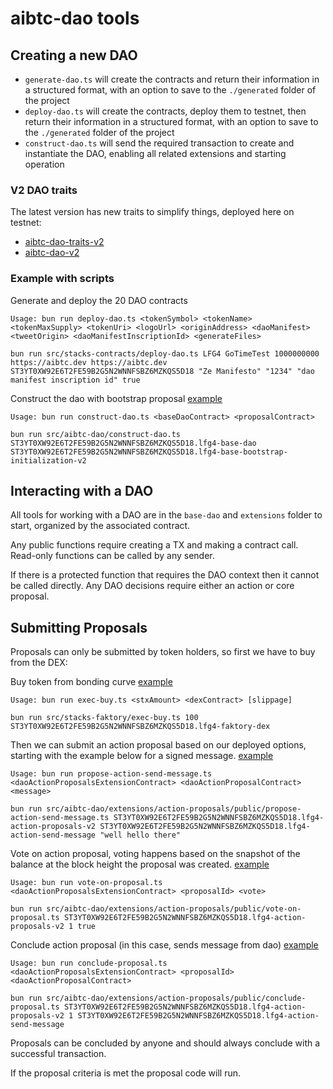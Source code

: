 # aibtc-dao tools

## Creating a new DAO

- `generate-dao.ts` will create the contracts and return their information in a structured format, with an option to save to the `./generated` folder of the project
- `deploy-dao.ts` will create the contracts, deploy them to testnet, then return their information in a structured format, with an option to save to the `./generated` folder of the project
- `construct-dao.ts` will send the required transaction to create and instantiate the DAO, enabling all related extensions and starting operation

### V2 DAO traits

The latest version has new traits to simplify things, deployed here on testnet:

- [aibtc-dao-traits-v2](https://explorer.hiro.so/txid/ST3YT0XW92E6T2FE59B2G5N2WNNFSBZ6MZKQS5D18.aibtc-dao-traits-v2?chain=testnet)
- [aibtc-dao-v2](https://explorer.hiro.so/txid/ST3YT0XW92E6T2FE59B2G5N2WNNFSBZ6MZKQS5D18.aibtc-dao-v2?chain=testnet)

### Example with scripts

Generate and deploy the 20 DAO contracts

```
Usage: bun run deploy-dao.ts <tokenSymbol> <tokenName> <tokenMaxSupply> <tokenUri> <logoUrl> <originAddress> <daoManifest> <tweetOrigin> <daoManifestInscriptionId> <generateFiles>

bun run src/stacks-contracts/deploy-dao.ts LFG4 GoTimeTest 1000000000 https://aibtc.dev https://aibtc.dev ST3YT0XW92E6T2FE59B2G5N2WNNFSBZ6MZKQS5D18 "Ze Manifesto" "1234" "dao manifest inscription id" true
```

Construct the dao with bootstrap proposal
[example](https://explorer.hiro.so/txid/0x9467fbb7c1ce5dfdaef9ac99e35a8f4ab10c82e56dd527911b46f484817ef67c?chain=testnet)

```
Usage: bun run construct-dao.ts <baseDaoContract> <proposalContract>

bun run src/aibtc-dao/construct-dao.ts ST3YT0XW92E6T2FE59B2G5N2WNNFSBZ6MZKQS5D18.lfg4-base-dao ST3YT0XW92E6T2FE59B2G5N2WNNFSBZ6MZKQS5D18.lfg4-base-bootstrap-initialization-v2
```

## Interacting with a DAO

All tools for working with a DAO are in the `base-dao` and `extensions` folder to start, organized by the associated contract.

Any public functions require creating a TX and making a contract call. Read-only functions can be called by any sender.

If there is a protected function that requires the DAO context then it cannot be called directly. Any DAO decisions require either an action or core proposal.

## Submitting Proposals

Proposals can only be submitted by token holders, so first we have to buy from the DEX:

Buy token from bonding curve
[example](https://explorer.hiro.so/txid/0x994906d2202d1f65df270df43e9564b8bdd12b953565d3fcb92ba853e9813bc4?chain=testnet)

```
Usage: bun run exec-buy.ts <stxAmount> <dexContract> [slippage]

bun run src/stacks-faktory/exec-buy.ts 100 ST3YT0XW92E6T2FE59B2G5N2WNNFSBZ6MZKQS5D18.lfg4-faktory-dex
```

Then we can submit an action proposal based on our deployed options, starting with the example below for a signed message.
[example](https://explorer.hiro.so/txid/0xd32f91ecaf6336a9318da69e06e0ee14f0a8787722334a89e5f9fdc43c31815a?chain=testnet)

```
Usage: bun run propose-action-send-message.ts <daoActionProposalsExtensionContract> <daoActionProposalContract> <message>

bun run src/aibtc-dao/extensions/action-proposals/public/propose-action-send-message.ts ST3YT0XW92E6T2FE59B2G5N2WNNFSBZ6MZKQS5D18.lfg4-action-proposals-v2 ST3YT0XW92E6T2FE59B2G5N2WNNFSBZ6MZKQS5D18.lfg4-action-send-message "well hello there"
```

Vote on action proposal, voting happens based on the snapshot of the balance at the block height the proposal was created.
[example](https://explorer.hiro.so/txid/0xa8ab22b1f74ff3d709de4c930b512b56c32fd6592adebfc2960aca292048ae0a?chain=testnet)

```
Usage: bun run vote-on-proposal.ts <daoActionProposalsExtensionContract> <proposalId> <vote>

bun run src/aibtc-dao/extensions/action-proposals/public/vote-on-proposal.ts ST3YT0XW92E6T2FE59B2G5N2WNNFSBZ6MZKQS5D18.lfg4-action-proposals-v2 1 true
```

Conclude action proposal (in this case, sends message from dao)
[example](https://explorer.hiro.so/txid/0x1cbf0d4f15a63d5cf54918a6948d2a687541cffb4f88517c59b5dfb7f62f27e2?chain=testnet)

```
Usage: bun run conclude-proposal.ts <daoActionProposalsExtensionContract> <proposalId> <daoActionProposalContract>

bun run src/aibtc-dao/extensions/action-proposals/public/conclude-proposal.ts ST3YT0XW92E6T2FE59B2G5N2WNNFSBZ6MZKQS5D18.lfg4-action-proposals-v2 1 ST3YT0XW92E6T2FE59B2G5N2WNNFSBZ6MZKQS5D18.lfg4-action-send-message
```

Proposals can be concluded by anyone and should always conclude with a successful transaction.

If the proposal criteria is met the proposal code will run.
